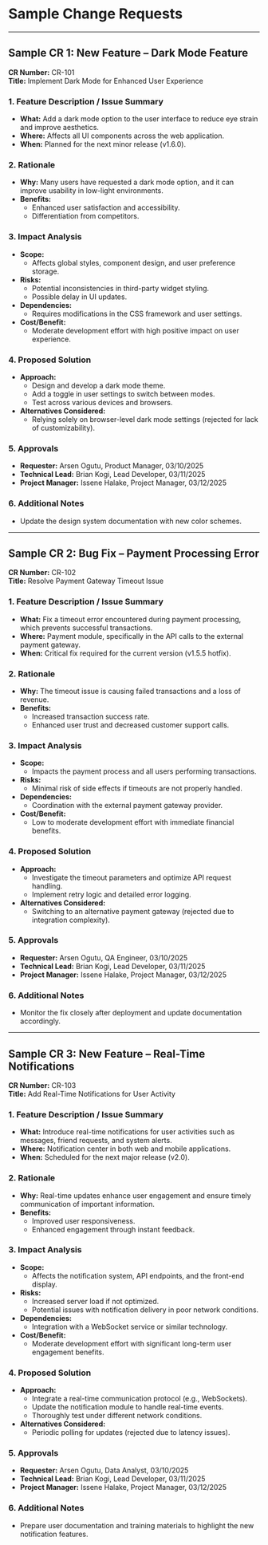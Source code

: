 # Sample Change Requests

---

## Sample CR 1: New Feature – Dark Mode Feature

**CR Number:** CR-101  
**Title:** Implement Dark Mode for Enhanced User Experience

### 1. Feature Description / Issue Summary
- **What:** Add a dark mode option to the user interface to reduce eye 
strain and improve aesthetics.
- **Where:** Affects all UI components across the web application.
- **When:** Planned for the next minor release (v1.6.0).

### 2. Rationale
- **Why:** Many users have requested a dark mode option, and it can 
improve usability in low-light environments.
- **Benefits:**  
  - Enhanced user satisfaction and accessibility.  
  - Differentiation from competitors.

### 3. Impact Analysis
- **Scope:**  
  - Affects global styles, component design, and user preference storage.
- **Risks:**  
  - Potential inconsistencies in third-party widget styling.
  - Possible delay in UI updates.
- **Dependencies:**  
  - Requires modifications in the CSS framework and user settings.
- **Cost/Benefit:**  
  - Moderate development effort with high positive impact on user 
experience.

### 4. Proposed Solution
- **Approach:**  
  - Design and develop a dark mode theme.
  - Add a toggle in user settings to switch between modes.
  - Test across various devices and browsers.
- **Alternatives Considered:**  
  - Relying solely on browser-level dark mode settings (rejected for lack 
of customizability).

### 5. Approvals
- **Requester:** Arsen Ogutu, Product Manager, 03/10/2025  
- **Technical Lead:** Brian Kogi, Lead Developer, 03/11/2025  
- **Project Manager:** Issene Halake, Project Manager, 03/12/2025

### 6. Additional Notes
- Update the design system documentation with new color schemes.

---

## Sample CR 2: Bug Fix – Payment Processing Error

**CR Number:** CR-102  
**Title:** Resolve Payment Gateway Timeout Issue

### 1. Feature Description / Issue Summary
- **What:** Fix a timeout error encountered during payment processing, 
which prevents successful transactions.
- **Where:** Payment module, specifically in the API calls to the external 
payment gateway.
- **When:** Critical fix required for the current version (v1.5.5 hotfix).

### 2. Rationale
- **Why:** The timeout issue is causing failed transactions and a loss of 
revenue.
- **Benefits:**  
  - Increased transaction success rate.
  - Enhanced user trust and decreased customer support calls.

### 3. Impact Analysis
- **Scope:**  
  - Impacts the payment process and all users performing transactions.
- **Risks:**  
  - Minimal risk of side effects if timeouts are not properly handled.
- **Dependencies:**  
  - Coordination with the external payment gateway provider.
- **Cost/Benefit:**  
  - Low to moderate development effort with immediate financial benefits.

### 4. Proposed Solution
- **Approach:**  
  - Investigate the timeout parameters and optimize API request handling.
  - Implement retry logic and detailed error logging.
- **Alternatives Considered:**  
  - Switching to an alternative payment gateway (rejected due to 
integration complexity).

### 5. Approvals
- **Requester:** Arsen Ogutu, QA Engineer, 03/10/2025  
- **Technical Lead:** Brian Kogi, Lead Developer, 03/11/2025  
- **Project Manager:** Issene Halake, Project Manager, 03/12/2025

### 6. Additional Notes
- Monitor the fix closely after deployment and update documentation 
accordingly.

---

## Sample CR 3: New Feature – Real-Time Notifications

**CR Number:** CR-103  
**Title:** Add Real-Time Notifications for User Activity

### 1. Feature Description / Issue Summary
- **What:** Introduce real-time notifications for user activities such as 
messages, friend requests, and system alerts.
- **Where:** Notification center in both web and mobile applications.
- **When:** Scheduled for the next major release (v2.0).

### 2. Rationale
- **Why:** Real-time updates enhance user engagement and ensure timely 
communication of important information.
- **Benefits:**  
  - Improved user responsiveness.
  - Enhanced engagement through instant feedback.

### 3. Impact Analysis
- **Scope:**  
  - Affects the notification system, API endpoints, and the front-end 
display.
- **Risks:**  
  - Increased server load if not optimized.
  - Potential issues with notification delivery in poor network 
conditions.
- **Dependencies:**  
  - Integration with a WebSocket service or similar technology.
- **Cost/Benefit:**  
  - Moderate development effort with significant long-term user engagement 
benefits.

### 4. Proposed Solution
- **Approach:**  
  - Integrate a real-time communication protocol (e.g., WebSockets).
  - Update the notification module to handle real-time events.
  - Thoroughly test under different network conditions.
- **Alternatives Considered:**  
  - Periodic polling for updates (rejected due to latency issues).

### 5. Approvals
- **Requester:** Arsen Ogutu, Data Analyst, 03/10/2025  
- **Technical Lead:** Brian Kogi, Lead Developer, 03/11/2025  
- **Project Manager:** Issene Halake, Project Manager, 03/12/2025

### 6. Additional Notes
- Prepare user documentation and training materials to highlight the new 
notification features.

